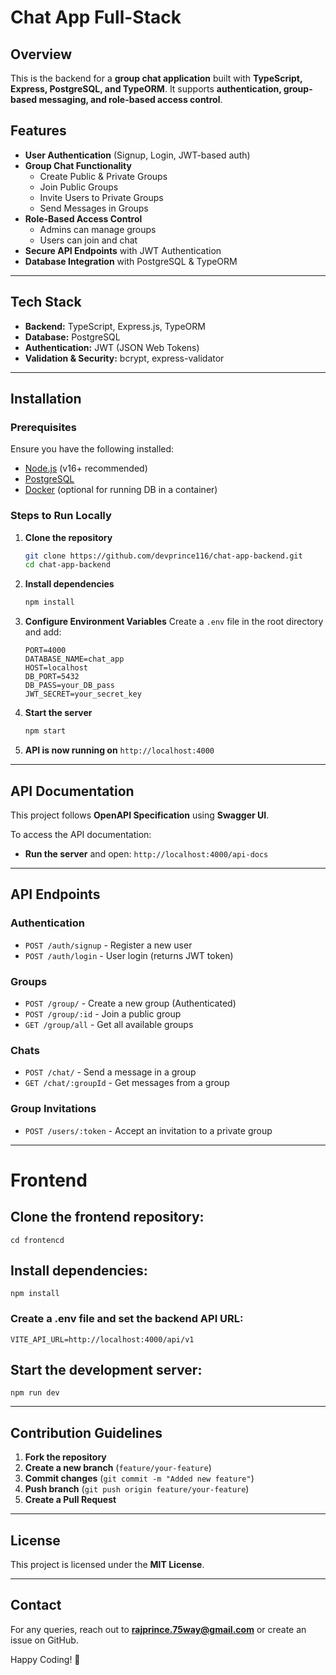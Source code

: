 # Chat App Full-Stack

## Overview
This is the backend for a **group chat application** built with **TypeScript, Express, PostgreSQL, and TypeORM**. It supports **authentication, group-based messaging, and role-based access control**.

## Features
- **User Authentication** (Signup, Login, JWT-based auth)
- **Group Chat Functionality**
  - Create Public & Private Groups
  - Join Public Groups
  - Invite Users to Private Groups
  - Send Messages in Groups
- **Role-Based Access Control**
  - Admins can manage groups
  - Users can join and chat
- **Secure API Endpoints** with JWT Authentication
- **Database Integration** with PostgreSQL & TypeORM

---

## Tech Stack
- **Backend:** TypeScript, Express.js, TypeORM
- **Database:** PostgreSQL
- **Authentication:** JWT (JSON Web Tokens)
- **Validation & Security:** bcrypt, express-validator

---

## Installation

### Prerequisites
Ensure you have the following installed:
- [Node.js](https://nodejs.org/) (v16+ recommended)
- [PostgreSQL](https://www.postgresql.org/)
- [Docker](https://www.docker.com/) (optional for running DB in a container)

### Steps to Run Locally

1. **Clone the repository**
   ```sh
   git clone https://github.com/devprince116/chat-app-backend.git
   cd chat-app-backend
   ```

2. **Install dependencies**
   ```sh
   npm install
   ```

3. **Configure Environment Variables**
   Create a `.env` file in the root directory and add:
   ```env
   PORT=4000
   DATABASE_NAME=chat_app
   HOST=localhost
   DB_PORT=5432
   DB_PASS=your_DB_pass
   JWT_SECRET=your_secret_key
   ```


5. **Start the server**
   ```sh
   npm start
   ```

6. **API is now running on** `http://localhost:4000`

---

## API Documentation
This project follows **OpenAPI Specification** using **Swagger UI**.

To access the API documentation:
- **Run the server** and open: `http://localhost:4000/api-docs`

---

## API Endpoints

### Authentication
- `POST /auth/signup` - Register a new user
- `POST /auth/login` - User login (returns JWT token)

### Groups
- `POST /group/` - Create a new group (Authenticated)
- `POST /group/:id` - Join a public group
- `GET /group/all` - Get all available groups

### Chats
- `POST /chat/` - Send a message in a group
- `GET /chat/:groupId` - Get messages from a group

### Group Invitations
- `POST /users/:token` - Accept an invitation to a private group

---

# Frontend

## Clone the frontend repository:

`cd frontencd`

## Install dependencies:

`npm install`

### Create a .env file and set the backend API URL:

`VITE_API_URL=http://localhost:4000/api/v1`

## Start the development server:

`npm run dev`

---

## Contribution Guidelines
1. **Fork the repository**
2. **Create a new branch** (`feature/your-feature`)
3. **Commit changes** (`git commit -m "Added new feature"`)
4. **Push branch** (`git push origin feature/your-feature`)
5. **Create a Pull Request**

---

## License
This project is licensed under the **MIT License**.

---

## Contact
For any queries, reach out to **rajprince.75way@gmail.com** or create an issue on GitHub.

Happy Coding! 🚀

